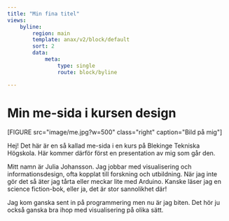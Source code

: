 ```yaml
---
title: "Min fina titel"
views:
    byline:
        region: main
        template: anax/v2/block/default
        sort: 2
        data:
            meta:
                type: single
                route: block/byline

---
```

Min me-sida i kursen design
=========================

[FIGURE src="image/me.jpg?w=500" class="right" caption="Bild på mig"]

Hej!  Det här är en så kallad me-sida i en kurs på Blekinge Tekniska Högskola. Här kommer därför först en presentation av mig som går den.

Mitt namn är Julia Johansson. Jag jobbar med visualisering och informationsdesign, ofta kopplat till forskning och utbildning. När jag inte gör det så äter jag tårta eller meckar lite med Arduino. Kanske läser jag en science fiction-bok, eller ja, det är stor sannolikhet där!

Jag kom ganska sent in på programmering men nu är jag biten. Det hör ju också ganska bra ihop med visualisering på olika sätt.
